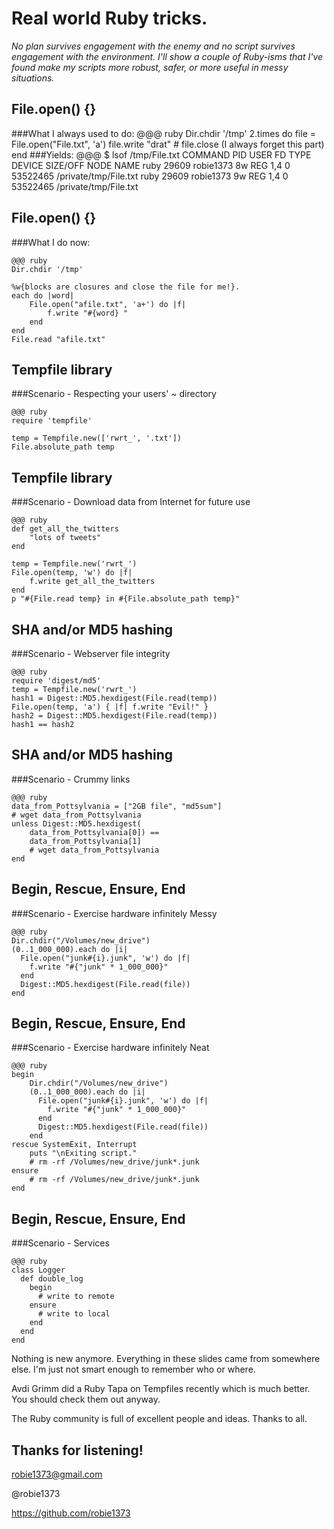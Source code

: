 <!SLIDE center incremental transition=fade>
# Real world Ruby tricks.

*No plan survives engagement with the enemy and no script survives engagement with the environment. I'll show a couple of Ruby-isms that I've found make my scripts more robust, safer, or more useful in messy situations.*

<!SLIDE code incremental small transition=fade>
## File.open() {}
###What I always used to do:
    @@@ ruby
    Dir.chdir '/tmp'
    2.times do
        file = File.open("File.txt", 'a')
        file.write "drat"
        # file.close (I always forget this part)
    end
###Yields:
    @@@
    $ lsof /tmp/File.txt
    COMMAND   PID      USER   FD   TYPE DEVICE SIZE/OFF     NODE NAME
    ruby    29609 robie1373    8w   REG    1,4        0 53522465 /private/tmp/File.txt
    ruby    29609 robie1373    9w   REG    1,4        0 53522465 /private/tmp/File.txt

<!SLIDE code small execute incremental transition=fade>
## File.open() {}
###What I do now:

    @@@ ruby
    Dir.chdir '/tmp'

    %w{blocks are closures and close the file for me!}.
    each do |word|
        File.open("afile.txt", 'a+') do |f|
            f.write "#{word} "
        end
    end
    File.read "afile.txt"

<!SLIDE code execute transition=fade>
## Tempfile library
###Scenario - Respecting your users' ~ directory

    @@@ ruby
    require 'tempfile'

    temp = Tempfile.new(['rwrt_', '.txt'])
    File.absolute_path temp

<!SLIDE code execute small transition=fade>
## Tempfile library 
###Scenario - Download data from Internet for future use

    @@@ ruby
    def get_all_the_twitters
        "lots of tweets"
    end

    temp = Tempfile.new('rwrt_')
    File.open(temp, 'w') do |f|
        f.write get_all_the_twitters
    end
    p "#{File.read temp} in #{File.absolute_path temp}"

<!SLIDE code execute small incremental transition=fade>
## SHA and/or MD5 hashing
###Scenario - Webserver file integrity

    @@@ ruby
    require 'digest/md5'
    temp = Tempfile.new('rwrt_')
    hash1 = Digest::MD5.hexdigest(File.read(temp))
    File.open(temp, 'a') { |f| f.write "Evil!" }
    hash2 = Digest::MD5.hexdigest(File.read(temp))
    hash1 == hash2

<!SLIDE code small transition=fade>
## SHA and/or MD5 hashing
###Scenario - Crummy links

    @@@ ruby
    data_from_Pottsylvania = ["2GB file", "md5sum"]
    # wget data_from_Pottsylvania
    unless Digest::MD5.hexdigest(
        data_from_Pottsylvania[0]) ==
        data_from_Pottsylvania[1]
        # wget data_from_Pottsylvania
    end


<!SLIDE code incremental transition=fade>
## Begin, Rescue, Ensure, End
###Scenario - Exercise hardware infinitely
Messy

    @@@ ruby
    Dir.chdir("/Volumes/new_drive")
    (0..1_000_000).each do |i|
      File.open("junk#{i}.junk", 'w') do |f|
        f.write "#{"junk" * 1_000_000}"
      end
      Digest::MD5.hexdigest(File.read(file))
    end

<!SLIDE code small incremental transition=fade>
## Begin, Rescue, Ensure, End
###Scenario - Exercise hardware infinitely
Neat

    @@@ ruby
    begin
        Dir.chdir("/Volumes/new_drive")
        (0..1_000_000).each do |i|
          File.open("junk#{i}.junk", 'w') do |f|
            f.write "#{"junk" * 1_000_000}"
          end
          Digest::MD5.hexdigest(File.read(file))
        end
    rescue SystemExit, Interrupt
        puts "\nExiting script."
        # rm -rf /Volumes/new_drive/junk*.junk
    ensure
        # rm -rf /Volumes/new_drive/junk*.junk
    end

<!SLIDE code small incremental transition=fade>
## Begin, Rescue, Ensure, End
###Scenario - Services

    @@@ ruby
    class Logger
      def double_log
        begin
          # write to remote
        ensure
          # write to local
        end
      end
    end

<!SLIDE center transition=fade>
Nothing is new anymore. Everything in these slides came from somewhere else. I'm just not smart enough to remember who or where.

Avdi Grimm did a Ruby Tapa on Tempfiles recently which is much better. You should check them out anyway.

The Ruby community is full of excellent people and ideas. Thanks to all.

<!SLIDE center transition=fade>
## Thanks for listening!

robie1373@gmail.com

@robie1373

https://github.com/robie1373
